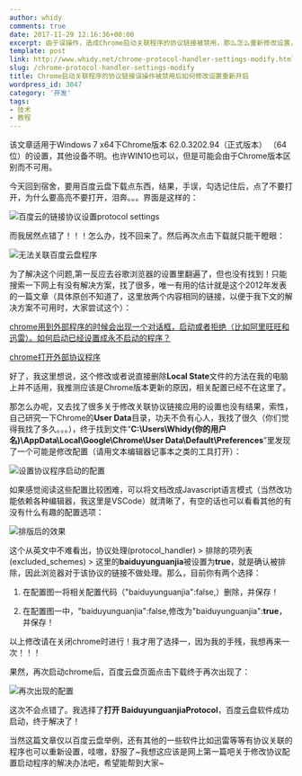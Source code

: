 ```yaml
---
author: whidy
comments: true
date: 2017-11-29 12:16:36+00:00
excerpt: 由于误操作，造成Chrome启动关联程序的协议链接被禁用，那么怎么重新修改设置，启动相关的程序呢，这里将为大家解答！
template: post
link: http://www.whidy.net/chrome-protocol-handler-settings-modify.html
slug: /chrome-protocol-handler-settings-modify
title: Chrome启动关联程序的协议链接误操作被禁用后如何修改设置重新开启
wordpress_id: 3047
category: '开发'
tags:
- 技术
- 教程
---
```


该文章适用于Windows 7 x64下Chrome版本 62.0.3202.94（正式版本） （64 位）的设置，其他设备不明。也许WIN10也可以，但是可能会由于Chrome版本区别而不可用。

今天回到宿舍，要用百度云盘下载点东西，结果，手误，勾选记住后，点了不要打开，为什么要高亮不要打开，泪奔。。。界面是这样的：

![百度云的链接协议设置protocol settings](https://www.whidy.net/wp-content/uploads/2017/11/protocol-400x129.png)

<!-- more -->而我居然点错了！！！怎么办，找不回来了。然后再次点击下载就只能干瞪眼：

![无法关联百度云盘程序](https://www.whidy.net/wp-content/uploads/2017/11/dl-400x235.png)

为了解决这个问题,第一反应去谷歌浏览器的设置里翻遍了，但也没有找到！只能搜索一下网上有没有解决方案，找了很多，唯一有用的估计就是这个2012年发表的一篇文章（具体原创不知道了，这里放两个内容相同的链接，以便于我下文的解决方案不可用时，大家尝试这个）：

[chrome用到外部程序的时候会出现一个对话框，启动或者拒绝（比如阿里旺旺和迅雷）。如何启动已经设置成永不启动的程序？](https://www.zhihu.com/question/20529039)

[chrome打开外部协议程序](https://www.chenyudong.com/archives/chrome-open-external-protocal.html)

好了，我这里想说，这个修改或者说直接删除**Local State**文件的方法在我的电脑上并不适用，我推测应该是Chrome版本更新的原因，相关配置已经不在这里了。

那怎么办呢，又去找了很多关于修改关联协议链接应用的设置也没有结果，索性，自己研究一下Chrome的**User Data**目录，功夫不负有心人，我找了很久（你们觉得我找了多久。。。），终于找到文件“**C:\Users\Whidy(你的用户名)\AppData\Local\Google\Chrome\User Data\Default\Preferences**”里发现了一个可能是修改配置（请用文本编辑器记事本之类的工具打开）：

![设置协议程序启动的配置](https://www.whidy.net/wp-content/uploads/2017/11/settings-400x282.png)

如果感觉阅读这些配置比较困难，可以将文档改成Javascript语言模式（当然改功能依赖各种编辑器，我这里是VSCode）就清晰了，有空的话也可以看看其他的有没有什么有趣的配置选项：

![排版后的效果](https://www.whidy.net/wp-content/uploads/2017/11/settings-2.png)

这个从英文中不难看出，协议处理(protocol_handler) > 排除的项列表(excluded_schemes) > 这里的**baiduyunguanjia**被设置为**true**，就是确认被排除，因此浏览器对于该协议的链接不做处理。那么，目前你有两个选择：



 	
  1. 在配置图一将相关配置代码（"baiduyunguanjia":false,）删除，并保存！

 	
  2. 在配置图一中，"baiduyunguanjia":false,修改为"baiduyunguanjia":**true**，并保存！


以上修改请在关闭chrome时进行！我才用了选择一，因为我的手残，我想再来一次！！！

果然，再次启动chrome后，百度云盘页面点击下载终于再次出现了：

![再次出现的配置](https://www.whidy.net/wp-content/uploads/2017/11/protocol-400x129.png)

这次不会点错了。我选择了**打开 BaiduyunguanjiaProtocol**，百度云盘软件成功启动，终于解决了！

当然这篇文章仅以百度云盘举例，还有其他的一些软件比如迅雷等等有协议关联的程序也可以重新设置，哇嗷，舒服了~我想这应该是网上第一篇吧关于修改协议配置启动程序的解决办法吧，希望能帮到大家~
